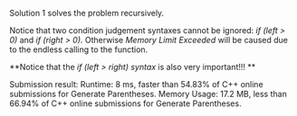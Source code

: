 Solution 1 solves the problem recursively.

Notice that two condition judgement syntaxes cannot be ignored: *if (left > 0)* and *if (right > 0)*. Otherwise *Memory Limit Exceeded* will be 
caused due to the endless calling to the function.

**Notice that the *if (left > right) syntax* is also very important!!! **

Submission result:
Runtime: 8 ms, faster than 54.83% of C++ online submissions for Generate Parentheses.
Memory Usage: 17.2 MB, less than 66.94% of C++ online submissions for Generate Parentheses.
